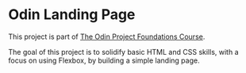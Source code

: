 # Odin Landing Page

This project is part of [The Odin Project Foundations Course](https://www.theodinproject.com/paths/foundations/courses/foundations).

The goal of this project is to solidify basic HTML and CSS skills, with a focus on using Flexbox, by building a simple landing page.
